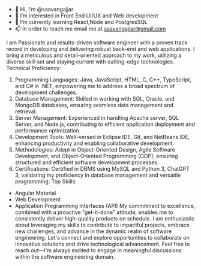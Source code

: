- 👋 Hi, I’m @saavangajjar
- 👀 I’m interested in Front End UI/UX and Web development
- 🌱 I’m currently learning React,Node and PostgresSQL
- 📫 In order to reach me email me at saavangajjar@gmail.com

I am Passionate and results-driven software engineer with a proven track record in developing and delivering robust
back-end and web applications. I bring a meticulous and detail-oriented approach to my work, utilizing a diverse
skill set and staying current with cutting-edge technologies.
Technical Proficiency:
1) Programming Languages: Java, JavaScript, HTML, C, C++, TypeScript, and C# in .NET, empowering me to
address a broad spectrum of development challenges.
2) Database Management: Skilled in working with SQL, Oracle, and MongoDB databases, ensuring seamless
data management and retrieval.
3) Server Management: Experienced in handling Apache server, SQL Server, and Node.js, contributing to efficient
application deployment and performance optimization.
4) Development Tools: Well-versed in Eclipse IDE, Git, and NetBeans IDE, enhancing productivity and enabling
collaborative development.
5) Methodologies: Adept in Object-Oriented Design, Agile Software Development, and Object-Oriented
Programming (OOP), ensuring structured and efficient software development processes.
6) Certifications: Certified in DBMS using MySQL and Python 3, ChatGPT 3, validating my proficiency in database
management and versatile programming.
Top Skills:
- Angular Material
- Web Development
- Application Programming Interfaces (API)
My commitment to excellence, combined with a proactive "get-it-done" attitude, enables me to consistently deliver
high-quality products on schedule. I am enthusiastic about leveraging my skills to contribute to impactful projects,
embrace new challenges, and advance in the dynamic realm of software engineering.
Let's connect and explore opportunities to collaborate on innovative solutions and drive technological
advancement. Feel free to reach out—I'm always excited to engage in meaningful discussions within the software
engineering domain.
